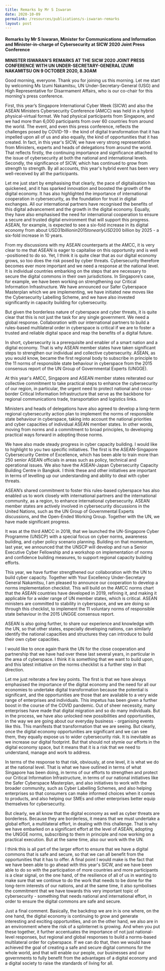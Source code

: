 ```yaml
---
title: Remarks by Mr S Iswaran
date: 2020-10-09
permalink: /resources/publications/s-iswaran-remarks
layout: post
---
```

#### **Remarks by Mr S Iswaran, Minister for Communications and Information and Minister-in-charge of Cybersecurity at SICW 2020 Joint Press Conference**

**MINISTER ISWARAN’S REMARKS AT THE SICW 2020 JOINT PRESS CONFERENCE WITH UN UNDER-SECRETARY-GENERAL IZUMI NAKAMITSU ON 9 OCTOBER 2020, 8.30AM**

Good morning, everyone. Thank you for joining us this morning. Let me start by welcoming Ms Izumi Nakamitsu, UN Under-Secretary-General (USG) and High Representative for Disarmament Affairs, who is our co-chair for this morning's press conference.

First, this year’s Singapore International Cyber Week (SICW) and also the ASEAN Ministers Cybersecurity Conference (AMCC) was held in a hybrid physical-virtual format. We had physical participants from Singapore, and we had more than 6,000 participants from over 60 countries from around the world. The event, and even this press conference, reflects the challenges posed by COVID-19 - the kind of digital transformation that it has impelled upon all of us and also equally, the kind of opportunities that it has created. In fact, in this year's SICW, we have very strong representation from Ministers, experts and heads of delegations from around the world. That reflects firstly, the continuing importance and significance attached to the issue of cybersecurity at both the national and international levels. Secondly, the significance of SICW, which has continued to grow from strength to strength. By all accounts, this year's hybrid event has been very well-received by all the participants.

Let me just start by emphasising that clearly, the pace of digitalisation has quickened, and it has sparked innovation and boosted the growth of the digital economy. It has also highlighted the importance of international cooperation in cybersecurity, as the foundation for trust in digital exchanges. All our international partners have recognised the benefits of this digital advancement and the growth in the digital economy. Equally, they have also emphasised the need for international cooperation to ensure a secure and trusted digital environment that will support this progress. ASEAN, for example, is expected to see a six-fold increase in its digital economy from about USD$31 billion in 2015 to nearly USD$200 billion by 2025 - a six-fold increase in 10 years.

From my discussions with my ASEAN counterparts at the AMCC, it is very clear to me that ASEAN is eager to capitalise on this opportunity and is well -positioned to do so. Yet, I think it is quite clear that as our digital economy grows, so too does the risk posed by cyber threats. Cybersecurity therefore becomes ever more important and we need a response at the national level. It is individual countries embarking on the steps that are necessary to secure the digital commons in their own jurisdictions. In Singapore’s case, for example, we have been working on strengthening our Critical Information Infrastructure. We have announced our Safer Cyberspace Masterplan which we are implementing, we have initiated new moves like the Cybersecurity Labelling Scheme, and we have also invested significantly in capacity building for cybersecurity.

But given the borderless nature of cyberspace and cyber threats, it is quite clear that this is not just the task for any single government. We need a global response. Collaboration with our international partners to build a rules-based multilateral order in cyberspace is critical if we are to foster a trusted and reliable digital space and reap the benefits of a digital future.

In short, cybersecurity is a prerequisite and enabler of a smart nation and a digital economy. That is why ASEAN member states have taken significant steps to strengthen our individual and collective cybersecurity. ASEAN, as you would know, became the first regional body to subscribe in principle to the 11 norms of responsible state behaviour in cyberspace from the 2015 consensus report of the UN Group of Governmental Experts (UNGGE).

At this year's AMCC, Singapore and ASEAN member states reiterated our collective commitment to take practical steps to enhance the cybersecurity of our region, in particular, the urgent need to protect national and cross-border Critical Information Infrastructure that serve as the backbone for regional communications trade, transportation and logistics links.

Ministers and heads of delegations have also agreed to develop a long-term regional cybersecurity action plan to implement the norms of responsible state behaviour in cyberspace, taking into account the national priorities and cyber capacities of individual ASEAN member states. In other words, moving from norms and a commitment to broad principles, to developing practical ways forward in adopting those norms.

We have also made steady progress in cyber capacity building. I would like to highlight to you two specific initiatives. The first is the ASEAN-Singapore Cybersecurity Centre of Excellence, which has been able to train more than 250 senior ASEAN officials in areas such as policy, technical and operational issues. We also have the ASEAN-Japan Cybersecurity Capacity Building Centre in Bangkok. I think these and other initiatives are important in terms of levelling up our understanding and ability to deal with cyber threats.

ASEAN’s shared commitment to foster this rules-based cyberspace has also enabled us to work closely with international partners and the international community, as a region, to enhance international cybersecurity. ASEAN member states are actively involved in cybersecurity discussions in the United Nations, such as the UN Group of Governmental Experts discussions, and the Open-Ended Working Group. Together with the UN, we have made significant progress.

It was at the third AMCC in 2018, that we launched the UN-Singapore Cyber Programme (UNSCP) with a special focus on cyber norms, awareness building, and cyber policy scenario planning. Building on that momentum, last year, we announced that the UNSCP will develop and run a Senior Executive Cyber Fellowship and a workshop on implementation of norms and confidence building measures, to support regional capacity building efforts.

This year, we have further strengthened our collaboration with the UN to build cyber capacity. Together with Your Excellency Under-Secretary General Nakamitsu, I am pleased to announce our cooperation to develop a norms implementation checklist. This will build on the AMCC norms chart that the ASEAN countries have developed in 2019, refining it, and making it applicable for a wider range of UN member states, which is critical. ASEAN ministers are committed to stability in cyberspace, and we are doing so through this checklist, to implement the 11 voluntary norms of responsible state behaviour in the 2015 UNGGE consensus report.

ASEAN is also going further, to share our experience and knowledge with the UN, so that other states, especially developing nations, can similarly identify the national capacities and structures they can introduce to build their own cyber capacities.

I would like to once again thank the UN for the close cooperation and partnership that we have had over these last several years, in particular in the area of cyberspace. I think it is something that we want to build upon, and this latest initiative on the norms checklist is a further step in that direction.

Let me just reiterate a few key points. The first is that we have always emphasised the importance of the digital economy and the need for all our economies to undertake digital transformation because the potential is significant, and the opportunities are those that are available to a very wide range of enterprises and individuals. This impetus has been given a further boost in the course of the COVID pandemic. Out of sheer necessity, many enterprises have made that digital migration and so do many individuals. But in the process, we have also unlocked new possibilities and opportunities, in the way we are going about our everyday business - organising events like this. This manifests that transformation that we are seeing. But clearly, once the digital economy opportunities are significant and we can see them, they equally expose us to wider cybersecurity risk. It is inevitable as we increase our digital footprint. But that should not stymie our efforts in the digital economy space, but it means that it is a risk that we need to understand, manage and work to address.

In terms of the response to that risk, obviously, at one level, it is what we do at the national level. That is what we have outlined in terms of what Singapore has been doing, in terms of our efforts to strengthen and protect our Critical Information Infrastructure, in terms of our national initiatives like the Safer Cyberspace Masterplan, and also initiatives to work with the broader community, such as Cyber Labelling Schemes, and also helping enterprises so that consumers can make informed choices when it comes to products, and also helping our SMEs and other enterprises better equip themselves for cybersecurity.

But clearly, we all know that the digital economy as well as cyber threats are borderless. Because they are borderless, it means that we must undertake a global effort, a multilateral effort, in dealing with this challenge. That is why we have embarked on a significant effort at the level of ASEAN, adopting the UNGGE norms, subscribing to them in principle and now working on a practical execution. But at the same time, also our work with the UN.

I think this is all part of the larger effort to ensure that we have a digital commons that is safe and secure, so that we can all benefit from the opportunities that it has to offer. A final point I would make is the fact that we have been able to go ahead with this year's SICW, and we have been able to do so with the participation of more countries and more participants is a clear signal, on the one hand, of the resilience of all of us in wanting to make sure that we continue to do the work that needs to be done for the long-term interests of our nations, and at the same time, it also symbolises the commitment that we have towards this very important topic of cybersecurity - something that needs national and international effort, in order to ensure the digital commons are safe and secure.

Just a final comment. Basically, the backdrop we are in is one where, on the one hand, the digital economy is continuing to grow and generate interesting and exciting opportunities, and on the other hand, we also are in an environment where the risk of a splinternet is growing. And when you put these together, it further accentuates the importance of not just national-level responses, but regional and global responses to build a norms-based multilateral order for cyberspace. If we can do that, then we would have achieved the goal of creating a safe and secure digital commons for the whole world, and that will enable our people, our businesses and our governments to fully benefit from the advantages of a digital economy and a digital society to raise the standards of living for all.